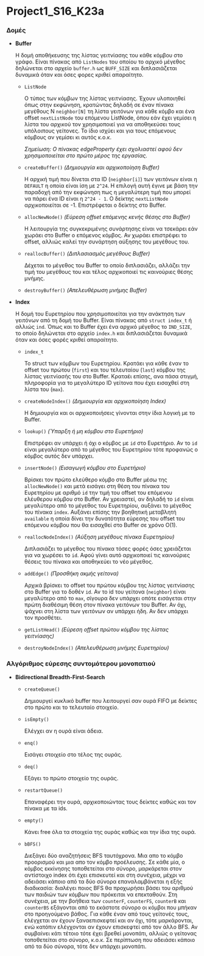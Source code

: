 # Project1_S16_K23a

### Δομές
  
* __Buffer__

  Η δομή αποθήκευσης της λίστας γειτνίασης του κάθε κόμβου στο γράφο. Είναι πίνακας από `ListNodes` του οποίου το αρχικό μέγεθος
  δηλώνεται στο αρχείο `buffer.h` ως `BUFF_SIZE` και διπλασιάζεται δυναμικά όταν και όσες φορες κριθεί απαραίτητο.
  
  * `ListNode`

    Ο τύπος των κόμβων της λίστας γειτνίασης. Έχουν υλοποιηθεί όπως στην εκφώνηση, 
    κρατώντας δηλαδή σε έναν πίνακα μεγέθους Ν `neighbor[N]` τη λίστα γειτόνων για κάθε κόμβο και ένα offset `nextListNode` 
    του επόμενου ListNode, όπου εάν έχει γεμίσει η λίστα του αρχικού τον χρησιμοποιεί για να αποθηκεύσει τους υπόλοιπους γείτονες.
    Το ίδιο ισχύει και για τους επόμενους κόμβους αν γεμίσει κι αυτός κ.ο.κ.

    _Σημείωση: Ο πίνακας edgeProperty έχει σχολιαστεί αφού δεν χρησιμοποιείται στο πρώτο μέρος της εργασίας._
  
  * `createBuffer()`   _(Δημιουργία και αρχικοποίηση Buffer)_
  
    Η αρχική τιμή που δίνεται στα ID (`neighbor[i]`) των γειτόνων είναι η `DEFAULT` η οποία είναι ίση με `2^24`. Η επιλογή αυτή έγινε με βάση
    την παραδοχή από την εκφώνηση πως η μεγαλύτερη τιμή που μπορεί να πάρει ένα ID είναι η `2^24 - 1`.
    Ο δείκτης `nextListNode` αρχικοποιείται σε -1. Επιστρέφεται ο δείκτης στο Buffer.
  
  * `allocNewNode()`   _(Εύρεση offset επόμενης κενής θέσης στο Buffer)_
    
    Η λειτουργία της συγκεκριμένης συνάρτησης είναι να τσεκάρει εάν χωράει στο Buffer ο επόμενος κόμβος. Αν χωράει επιστρέφει
    το offset, αλλιώς καλεί την συνάρτηση αύξησης του μεγέθους του.
    
  * `reallocBuffer()`   _(Διπλασιασμός μεγέθους Buffer)_
  
    Δέχεται το μέγεθος του Buffer το οποίο διπλασιάζει, αλλάζει την τιμή του μεγέθους του και τέλος αρχικοποιεί τις
    καινούριες θέσης μνήμης.
    
  * `destroyBuffer()`   _(Απελευθέρωση μνήμης Buffer)_

* __Index__

  Η δομή του Ευρετηρίου που χρησιμοποιείται για την ανάκτηση των γειτόνων από τη δομή του Buffer. Είναι πίνακας από 
  `struct index_t` ή αλλιώς `ind`. Όπως και το Buffer έχει ένα αρχικό μέγεθος το `IND_SIZE`, το οποίο δηλώνεται στο 
  αρχείο `index.h` και διπλασιάζεται δυναμικά όταν και όσες φορές κριθεί απαραίτητο.
  
  * `index_t`
  
    Το struct των κόμβων του Ευρετηρίου. Κρατάει για κάθε έναν το offset του πρώτου (`first`) και του τελευταίου (`last`) 
    κόμβου της λίστας γειτνίασής του στο Buffer. Κραταέι επίσης, ανα πάσα στιγμή, πληροφορία για το μεγαλύτερο ID 
    γείτονα που έχει εισαχθεί στη λίστα του (`max`).
    
  * `createNodeIndex()`   _(Δημιουργία και αρχικοποίηση Index)_
  
    Η δημιουργία και οι αρχικοποιήσεις γίνονται στην ίδια λογική με το Buffer.
    
  * `lookup()`  _(Ύπαρξη ή μη κόμβου στο Ευρετήριο)_
      
      Επιστρέφει αν υπάρχει ή όχι ο κόμβος με `id` στο Ευρετήριο. Αν το `id` είναι μεγαλύτερο από το μέγεθος του Ευρετηρίου
      τότε προφανώς ο κόμβος αυτός δεν υπάρχει.

  * `insertNode()`  _(Εισαγωγή κόμβου στο Ευρετήριο)_
  
    Βρίσκει τον πρώτο ελεύθερο κόμβο στο Buffer μέσω της `allocNewNode()` και μετά εισάγει στη θέση του πίνακα του 
    Ευρετηρίου με αριθμό `id` την τιμή του offset του επόμενου ελέυθερου κόμβου στο Buffer. Αν χρειαστεί, αν δηλαδή
    το `id` είναι μεγαλύτερο από το μέγεθος του Ευρετηρίου, αυξάνει το μέγεθος του πίνακα `index`.
    Αυξάνει επίσης την βοηθητική μεταβλητή `available` η οποία δίνει την δυνατότητα εύρεσης του offset του επόμενου 
    κόμβου που θα εισαχθεί στο Buffer σε χρόνο Ο(1).
    
  * `reallocNodeIndex()` _(Αύξηση μεγέθους πίνακα Ευρετηρίου)_
  
    Διπλασιάζει το μέγεθος του πίνακα τόσες φορές όσες χρειάζεται για να χωρέσει το `id`. Αφού γίνει αυτό αρχικοποιεί
    τις καινούριες θέσεις του πίνακα και αποθηκεύει το νέο μέγεθος.
    
  * `addEdge()` _(Προσθήκη ακμής γείτονα)_
  
    Αρχικά βρίσκει το offset του πρώτου κόμβου της λίστας γειτνίασης στο Buffer για το δοθέν `id`. Αν το id του γείτονα 
    (`neighbor`) είναι μεγαλύτερο από το `max`, σίγουρα δεν υπάρχει οπότε εισάγεται στην πρώτη διαθέσιμη θέση στον πίνακα
    γειτόνων του Buffer. Αν όχι, ψάχνει στη λίστα των γειτόνων αν υπάρχει ήδη. Αν δεν υπάρχει τον προσθέτει.
    
  * `getListHead()` _(Εύρεση offset πρώτου κόμβου της λίστας γειτνίασης)_
    
  * `destroyNodeIndex()` _(Απελευθέρωση μνήμης Ευρετηρίου)_

### Αλγόριθμος εύρεσης συντομότερου μονοπατιού

* __Bidirectional Breadth-First-Search__ 

  * `createQueue()`
  
    Δημιουργεί κυκλικό buffer που λειτουργεί σαν ουρά FIFO με δείκτες στο πρώτο και το τελευταίο στοιχείο.
  
  * `isEmpty()`
    
    Ελέγχει αν η ουρά είναι άδεια.
  
  * `enq()`
    
    Εισάγει στοιχείο στο τέλος της ουράς.
    
  * `deq()`
  
    Εξάγει το πρώτο στοιχείο της ουράς.
    
  * `restartQueue()`
  
    Επαναφέρει την ουρά, αρχικοποιώντας τους δείκτες καθώς και τον πίνακα με τα ids.
  
  * `empty()`
    
    Κάνει free όλα τα στοιχεία της ουράς καθώς και την ίδια της ουρά.
    
  * `bBFS()`
    
    Διεξάγει δύο αναζητήσεις BFS ταυτόχρονα. Μια απο το κόμβο προορισμού και μια απο τον κόμβο προέλευσης. Σε κάθε μία, 
    ο κόμβος εκκίνησης τοποθετείται στο σύνορο, μαρκάρεται στον αντίστοιχο index ότι έχει επισκευτεί και στη συνέχεια,
    μέχρι να αδειάσει κάποιο από τα δύο σύνορα επαναλαμβάνεται η εξής διαδικασία: διαλέγει ποιος BFS θα προχωρήσει
    βάσει του αριθμού των παιδιών των κόμβων που πρόκειται να επεκταθούν. Στη συνέχεια, με την βοήθεια των `counterF`,
    `counterFS`, `counterB` και `counterBS` εξάγονται από το εκάστοτε σύνορο οι κόμβοι που μπήκαν στο προηγούμενο βάθος.
    Για κάθε έναν από τους γείτονές τους, ελέγχεται αν έχουν ξαναεπισκεφτεί και αν όχι, τότε μαρκάρονται, ενώ κατόπιν
    ελέγχονται αν έχουν επισκεφτεί από τον άλλο BFS. Αν συμβαίνει κάτι τέτοιο τότε έχει βρεθεί μονοπάτι, αλλιώς ο γείτονας
    τοποθετείται στο σύνορο, κ.ο.κ. Σε περίπτωση που αδειάσει κάποιο από τα δύο σύνορα, τότε δεν υπάρχει μονοπάτι.
